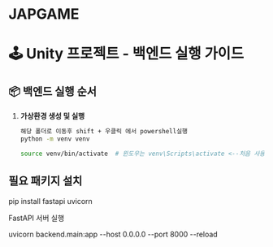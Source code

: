 # JAPGAME

# 🕹 Unity 프로젝트 - 백엔드 실행 가이드

## 📦 백엔드 실행 순서

1. **가상환경 생성 및 실행**
   ```bash
   해당 폴더로 이동후 shift + 우클릭 에서 powershell실행
   python -m venv venv
   
   source venv/bin/activate  # 윈도우는 venv\Scripts\activate <--처음 사용시
## 필요 패키지 설치
pip install fastapi uvicorn

FastAPI 서버 실행

uvicorn backend.main:app --host 0.0.0.0 --port 8000 --reload

